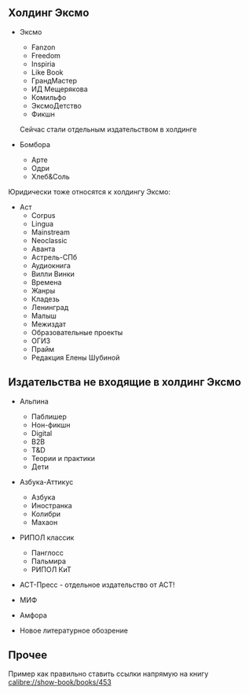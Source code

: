 ## Холдинг Эксмо 

- Эксмо
	- Fanzon
	- Freedom
	- Inspiria
	- Like Book
	- ГрандМастер
	- ИД Мещерякова
	- Комильфо
	- ЭксмоДетство
	- Фикшн
	
	Сейчас стали отдельным издательством в холдинге
- Бомбора
	- Арте
	- Одри
	- Хлеб&Соль

Юридически тоже относятся к холдингу Эксмо:
- Аст
	- Corpus
	- Lingua
	- Mainstream
	- Neoclassic 
	- Аванта
	- Астрель-СПб
	- Аудиокнига
	- Вилли Винки
	- Времена
	- Жанры
	- Кладезь
	- Ленинград
	- Малыш
	- Межиздат
	- Образовательные проекты
	- ОГИЗ
	- Прайм
	- Редакция Елены Шубиной

## Издательства не входящие в холдинг Эксмо

- Альпина 
	- Паблишер
	- Нон-фикшн
	- Digital
	- B2B
	- T&D
	- Теории и практики
	- Дети

- Азбука-Аттикус
	- Азбука
	- Иностранка
	- Колибри
	- Махаон

- РИПОЛ классик
	- Панглосс
	- Пальмира
	- РИПОЛ КиТ

- АСТ-Пресс - отдельное издательство от АСТ!

- МИФ

- Амфора

- Новое литературное обозрение

## Прочее

Пример как правильно ставить ссылки напрямую на книгу
[calibre://show-book/books/453](calibre://show-book/books/453)

